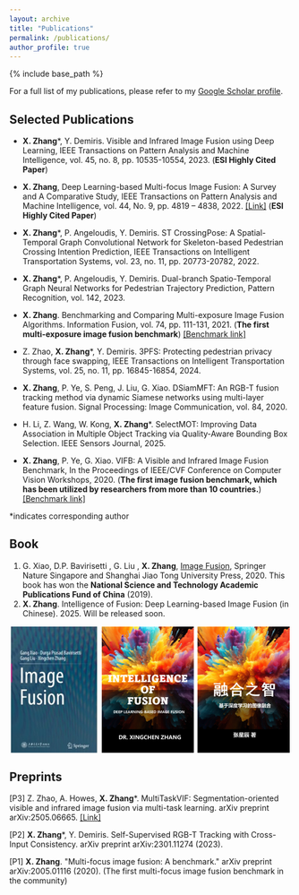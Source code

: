 ```yaml
---
layout: archive
title: "Publications"
permalink: /publications/
author_profile: true
---
```

{% include base_path %}

For a full list of my publications, please refer to my [Google Scholar profile](https://scholar.google.com/citations?user=w-7b36cAAAAJ&hl=en).

Selected Publications
------------------


- **X. Zhang***, Y. Demiris. Visible and Infrared Image Fusion using Deep Learning, IEEE Transactions on Pattern Analysis and Machine Intelligence, vol. 45, no. 8, pp. 10535-10554, 2023. (**ESI Highly Cited Paper**)

- **X. Zhang**, Deep Learning-based Multi-focus Image Fusion: A Survey and A Comparative Study, IEEE Transactions on Pattern Analysis and Machine Intelligence, vol. 44, No. 9, pp. 4819 – 4838, 2022. [[Link]](https://github.com/xingchenzhang/MFIFB) (**ESI Highly Cited Paper**)

- **X. Zhang***, P. Angeloudis, Y. Demiris. ST CrossingPose: A Spatial-Temporal Graph Convolutional Network for Skeleton-based Pedestrian Crossing Intention Prediction, IEEE Transactions on Intelligent Transportation Systems, vol. 23, no. 11, pp. 20773-20782, 2022.

- **X. Zhang***, P. Angeloudis, Y. Demiris. Dual-branch Spatio-Temporal Graph Neural Networks for Pedestrian Trajectory Prediction, Pattern Recognition, vol. 142, 2023.


- **X. Zhang**. Benchmarking and Comparing Multi-exposure Image Fusion Algorithms. Information Fusion, vol. 74, pp. 111-131, 2021. (**The first multi-exposure image fusion benchmark**) [[Benchmark link]](https://github.com/xingchenzhang/MEFB)

- Z. Zhao, **X. Zhang***, Y. Demiris. 3PFS: Protecting pedestrian privacy through face swapping, IEEE Transactions on Intelligent Transportation Systems, vol. 25, no. 11, pp. 16845-16854, 2024.

- **X. Zhang**, P. Ye, S. Peng, J. Liu, G. Xiao. DSiamMFT: An RGB-T fusion tracking method via
dynamic Siamese networks using multi-layer feature fusion. Signal Processing: Image
Communication, vol. 84, 2020.  

- H. Li, Z. Wang, W. Kong, **X. Zhang***. SelectMOT: Improving Data Association in Multiple Object Tracking via Quality-Aware Bounding Box Selection. IEEE Sensors Journal, 2025.

- **X. Zhang**, P. Ye, G. Xiao. VIFB: A Visible and Infrared Image Fusion Benchmark, In the Proceedings of IEEE/CVF Conference on Computer Vision Workshops, 2020. (**The first image fusion benchmark, which has been utilized by researchers from more than 10 countries.**) [[Benchmark link]](https://github.com/xingchenzhang/VIFB)




*indicates corresponding author

Book
---------------------

1. G. Xiao, D.P. Bavirisetti , G. Liu , **X. Zhang**, [Image Fusion](https://link.springer.com/book/10.1007/978-981-15-4867-3), Springer Nature Singapore and Shanghai Jiao Tong University Press, 2020. This book has won the **National Science and Technology Academic Publications Fund of China** (2019).   
2. **X. Zhang**. Intelligence of Fusion: Deep Learning-based Image Fusion (in Chinese). 2025. Will be released soon.   

<div style="display: flex; justify-content: center;">
  <img src="/images/fusion-books.png" alt="image1" width="500">
</div>


Preprints
------------

[P3] Z. Zhao, A. Howes, **X. Zhang**\*. MultiTaskVIF: Segmentation-oriented visible and infrared image fusion via multi-task learning. arXiv preprint arXiv:2505.06665. [[Link]](https://arxiv.org/pdf/2505.06665)

[P2] **X. Zhang***, Y. Demiris. Self-Supervised RGB-T Tracking with Cross-Input Consistency. arXiv preprint arXiv:2301.11274 (2023).

[P1] **X. Zhang**. "Multi-focus image fusion: A benchmark." arXiv preprint arXiv:2005.01116 (2020). (The first multi-focus image fusion benchmark in the community)